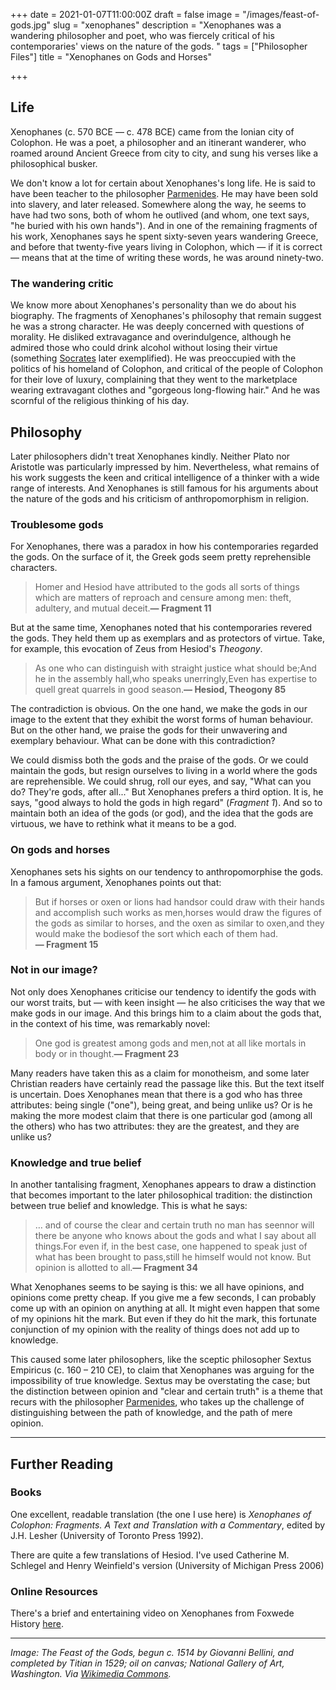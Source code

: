 +++
date = 2021-01-07T11:00:00Z
draft = false
image = "/images/feast-of-gods.jpg"
slug = "xenophanes"
description = "Xenophanes was a wandering philosopher and poet, who was fiercely critical of his contemporaries' views on the nature of the gods. "
tags = ["Philosopher Files"]
title = "Xenophanes on Gods and Horses"

+++


## **Life**

Xenophanes (c. 570 BCE — c. 478 BCE) came from the Ionian city of Colophon. He was a poet, a philosopher and an itinerant wanderer, who roamed around Ancient Greece from city to city, and sung his verses like a philosophical busker.

We don't know a lot for certain about Xenophanes's long life. He is said to have been teacher to the philosopher [Parmenides](/parmenides). He may have been sold into slavery, and later released. Somewhere along the way, he seems to have had two sons, both of whom he outlived (and whom, one text says, "he buried with his own hands"). And in one of the remaining fragments of his work, Xenophanes says he spent sixty-seven years wandering Greece, and before that twenty-five years living in Colophon, which — if it is correct — means that at the time of writing these words, he was around ninety-two.

### **The wandering critic**

We know more about Xenophanes's personality than we do about his biography. The fragments of Xenophanes's philosophy that remain suggest he was a strong character. He was deeply concerned with questions of morality. He disliked extravagance and overindulgence, although he admired those who could drink alcohol without losing their virtue (something [Socrates](/socrates) later exemplified). He was preoccupied with the politics of his homeland of Colophon, and critical of the people of Colophon for their love of luxury, complaining that they went to the marketplace wearing extravagant clothes and "gorgeous long-flowing hair." And he was scornful of the religious thinking of his day.

## **Philosophy**

Later philosophers didn't treat Xenophanes kindly. Neither Plato nor Aristotle was particularly impressed by him. Nevertheless, what remains of his work suggests the keen and critical intelligence of a thinker with a wide range of interests. And Xenophanes is still famous for his arguments about the nature of the gods and his criticism of anthropomorphism in religion.

### Troublesome gods

For Xenophanes, there was a paradox in how his contemporaries regarded the gods. On the surface of it, the Greek gods seem pretty reprehensible characters.

> Homer and Hesiod have attributed to the gods all sorts of things which are matters of reproach and censure among men: theft, adultery, and mutual deceit.**— Fragment 11**

But at the same time, Xenophanes noted that his contemporaries revered the gods. They held them up as exemplars and as protectors of virtue. Take, for example, this evocation of Zeus from Hesiod's _Theogony_.

> As one who can distinguish with straight justice what should be;And he in the assembly hall,who speaks unerringly,Even has expertise to quell great quarrels in good season.**— Hesiod, Theogony 85**

The contradiction is obvious. On the one hand, we make the gods in our image to the extent that they exhibit the worst forms of human behaviour. But on the other hand, we praise the gods for their unwavering and exemplary behaviour. What can be done with this contradiction?

We could dismiss both the gods and the praise of the gods. Or we could maintain the gods, but resign ourselves to living in a world where the gods are reprehensible. We could shrug, roll our eyes, and say, "What can you do? They're gods, after all..." But Xenophanes prefers a third option. It is, he says, "good always to hold the gods in high regard" (_Fragment 1_). And so to maintain both an idea of the gods (or god), and the idea that the gods are virtuous, we have to rethink what it means to be a god.

### On gods and horses

Xenophanes sets his sights on our tendency to anthropomorphise the gods. In a famous argument, Xenophanes points out that:

> But if horses or oxen or lions had handsor could draw with their hands and accomplish such works as men,horses would draw the figures of the gods as similar to horses, and the oxen as similar to oxen,and they would make the bodiesof the sort which each of them had.**— Fragment 15**

### Not in our image?

Not only does Xenophanes criticise our tendency to identify the gods with our worst traits, but — with keen insight — he also criticises the way that we make gods in our image. And this brings him to a claim about the gods that, in the context of his time, was remarkably novel:

> One god is greatest among gods and men,not at all like mortals in body or in thought.**— Fragment 23**

Many readers have taken this as a claim for monotheism, and some later Christian readers have certainly read the passage like this. But the text itself is uncertain. Does Xenophanes mean that there is a god who has three attributes: being single ("one"), being great, and being unlike us? Or is he making the more modest claim that there is one particular god (among all the others) who has two attributes: they are the greatest, and they are unlike us?

### Knowledge and true belief

In another tantalising fragment, Xenophanes appears to draw a distinction that becomes important to the later philosophical tradition: the distinction between true belief and knowledge. This is what he says:

> … and of course the clear and certain truth no man has seennor will there be anyone who knows about the gods and what I say about all things.For even if, in the best case, one happened to speak just of what has been brought to pass,still he himself would not know. But opinion is allotted to all.**— Fragment 34**

What Xenophanes seems to be saying is this: we all have opinions, and opinions come pretty cheap. If you give me a few seconds, I can probably come up with an opinion on anything at all. It might even happen that some of my opinions hit the mark. But even if they do hit the mark, this fortunate conjunction of my opinion with the reality of things does not add up to knowledge.

This caused some later philosophers, like the sceptic philosopher Sextus Empiricus (c. 160 – 210 CE), to claim that Xenophanes was arguing for the impossibility of true knowledge. Sextus may be overstating the case; but the distinction between opinion and "clear and certain truth" is a theme that recurs with the philosopher [Parmenides](/parmenides), who takes up the challenge of distinguishing between the path of knowledge, and the path of mere opinion.

---

## **Further Reading**

### **Books**

One excellent, readable translation (the one I use here) is _Xenophanes of Colophon: Fragments. A Text and Translation with a Commentary_, edited by J.H. Lesher (University of Toronto Press 1992).

There are quite a few translations of Hesiod. I've used Catherine M. Schlegel and Henry Weinfield's version (University of Michigan Press 2006)

### **Online Resources**

There's a brief and entertaining video on Xenophanes from Foxwede History [here](https://www.youtube.com/watch?v=7GYE9IDYrdc).

---

_Image: The Feast of the Gods, begun c. 1514 by Giovanni Bellini, and completed by Titian in 1529; oil on canvas; National Gallery of Art, Washington. Via [Wikimedia Commons](https://commons.wikimedia.org/wiki/File:Giovanni_Bellini_and_Titian_-_The_Feast_of_the_Gods_-_Google_Art_Project.jpg)._





